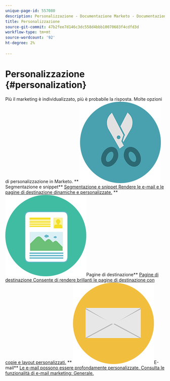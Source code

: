 ```yaml
---
unique-page-id: 557080
description: Personalizzazione - Documentazione Marketo - Documentazione del prodotto
title: Personalizzazione
source-git-commit: 47b2fee7d146c3dc558d4bbb10070683f4cdfd3d
workflow-type: tm+mt
source-wordcount: '92'
ht-degree: 2%

---
```



# Personalizzazione {#personalization}

Più il marketing è individualizzato, più è probabile la risposta. Molte opzioni di personalizzazione in Marketo.
** ![Segmentazione e snippet](assets/graphic-design-tools-18.png)Segmentazione e snippet** [Segmentazione e snippet Rendere le e-mail e le pagine di destinazione dinamiche e personalizzate.](https://docs.marketo.com/display/DOCS/Segmentation+and+Snippets)     ** ![Pagine di destinazione](assets/office-artboard-80.png)Pagine di destinazione** [Pagine di destinazione Consente di rendere brillanti le pagine di destinazione con copie e layout personalizzati.](https://docs.marketo.com/display/DOCS/Personalizing+Landing+Pages)     ** ![E-mail](assets/office-27-1.png)E-mail** [Le e-mail possono essere profondamente personalizzate. Consulta le funzionalità di e-mail marketing: Generale.](https://docs.marketo.com/display/DOCS/General)